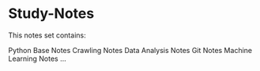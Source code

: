 # Study-Notes

This notes set contains: 

Python Base Notes
Crawling Notes
Data Analysis Notes
Git Notes
Machine Learning Notes
...

